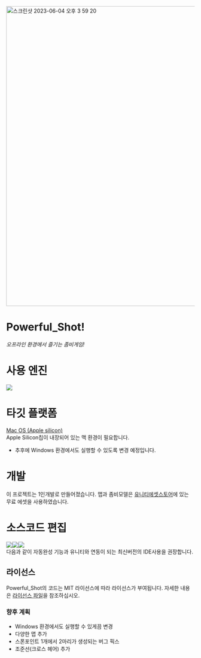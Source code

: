 <img width="803" alt="스크린샷 2023-06-04 오후 3 59 20" src="https://github.com/Jongwoo0101/Powerful_Shot/assets/96978536/a44e24d1-15e1-4e61-ad9e-1a115c42d178">


# Powerful_Shot!
*오프라인 환경에서 즐기는 좀비게임!*

# 사용 엔진
<img src="https://img.shields.io/badge/unity-FFFFFF?style=flat&logo=unity&logoColor=black"/>

# 타깃 플랫폼   
[Mac OS (Apple silicon)](https://support.apple.com/ko-kr/HT211814)   
Apple Silicon칩이 내장되어 있는 맥 환경이 필요합니다.
- 추후에 Windows 환경에서도 실행할 수 있도록 변경 예정입니다.

# 개발
이 프로젝트는 1인개발로 만들어졌습니다.
맵과 좀비모델은 [유니티에셋스토어](https://assetstore.unity.com/?locale=ko-KR)에 있는 무료 에셋을 사용하였습니다.

# 소스코드 편집 
<img src="https://img.shields.io/badge/rider-000000?style=flat&logo=rider&logoColor=white"/><img src="https://img.shields.io/badge/visualstudiocode-007ACC?style=flat&logo=visualstudiocode&logoColor=white"/><img src="https://img.shields.io/badge/visualstudio-5C2D91?style=flat&logo=visualstudio&logoColor=white"/>   
다음과 같이 자동완성 기능과 유니티와 연동이 되는 최신버전의 IDE사용을 권장합니다.  

## 라이선스
Powerful_Shot의 코드는 MIT 라이선스에 따라 라이선스가 부여됩니다. 자세한 내용은 [라이선스 파일](https://github.com/Jongwoo0101/Powerful_Shot/blob/Jongwoo0101/LICENSE)을 참조하십시오.

### 향후 계획
- Windows 환경에서도 실행할 수 있게끔 변경
- 다양한 맵 추가
- 스폰포인트 1개에서 2마리가 생성되는 버그 픽스
- 조준선(크로스 헤어) 추가

